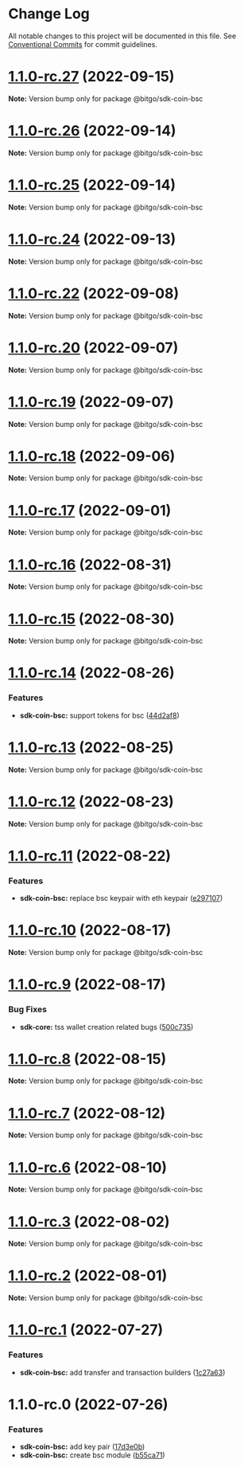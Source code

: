 # Change Log

All notable changes to this project will be documented in this file.
See [Conventional Commits](https://conventionalcommits.org) for commit guidelines.

# [1.1.0-rc.27](https://github.com/BitGo/BitGoJS/compare/@bitgo/sdk-coin-bsc@1.1.0-rc.26...@bitgo/sdk-coin-bsc@1.1.0-rc.27) (2022-09-15)

**Note:** Version bump only for package @bitgo/sdk-coin-bsc





# [1.1.0-rc.26](https://github.com/BitGo/BitGoJS/compare/@bitgo/sdk-coin-bsc@1.1.0-rc.25...@bitgo/sdk-coin-bsc@1.1.0-rc.26) (2022-09-14)

**Note:** Version bump only for package @bitgo/sdk-coin-bsc





# [1.1.0-rc.25](https://github.com/BitGo/BitGoJS/compare/@bitgo/sdk-coin-bsc@1.1.0-rc.24...@bitgo/sdk-coin-bsc@1.1.0-rc.25) (2022-09-14)

**Note:** Version bump only for package @bitgo/sdk-coin-bsc





# [1.1.0-rc.24](https://github.com/BitGo/BitGoJS/compare/@bitgo/sdk-coin-bsc@1.1.0-rc.23...@bitgo/sdk-coin-bsc@1.1.0-rc.24) (2022-09-13)

**Note:** Version bump only for package @bitgo/sdk-coin-bsc





# [1.1.0-rc.22](https://github.com/BitGo/BitGoJS/compare/@bitgo/sdk-coin-bsc@1.1.0-rc.21...@bitgo/sdk-coin-bsc@1.1.0-rc.22) (2022-09-08)

**Note:** Version bump only for package @bitgo/sdk-coin-bsc





# [1.1.0-rc.20](https://github.com/BitGo/BitGoJS/compare/@bitgo/sdk-coin-bsc@1.1.0-rc.19...@bitgo/sdk-coin-bsc@1.1.0-rc.20) (2022-09-07)

**Note:** Version bump only for package @bitgo/sdk-coin-bsc





# [1.1.0-rc.19](https://github.com/BitGo/BitGoJS/compare/@bitgo/sdk-coin-bsc@1.1.0-rc.18...@bitgo/sdk-coin-bsc@1.1.0-rc.19) (2022-09-07)

**Note:** Version bump only for package @bitgo/sdk-coin-bsc





# [1.1.0-rc.18](https://github.com/BitGo/BitGoJS/compare/@bitgo/sdk-coin-bsc@1.1.0-rc.17...@bitgo/sdk-coin-bsc@1.1.0-rc.18) (2022-09-06)

**Note:** Version bump only for package @bitgo/sdk-coin-bsc





# [1.1.0-rc.17](https://github.com/BitGo/BitGoJS/compare/@bitgo/sdk-coin-bsc@1.1.0-rc.16...@bitgo/sdk-coin-bsc@1.1.0-rc.17) (2022-09-01)

**Note:** Version bump only for package @bitgo/sdk-coin-bsc





# [1.1.0-rc.16](https://github.com/BitGo/BitGoJS/compare/@bitgo/sdk-coin-bsc@1.1.0-rc.15...@bitgo/sdk-coin-bsc@1.1.0-rc.16) (2022-08-31)

**Note:** Version bump only for package @bitgo/sdk-coin-bsc





# [1.1.0-rc.15](https://github.com/BitGo/BitGoJS/compare/@bitgo/sdk-coin-bsc@1.1.0-rc.14...@bitgo/sdk-coin-bsc@1.1.0-rc.15) (2022-08-30)

**Note:** Version bump only for package @bitgo/sdk-coin-bsc





# [1.1.0-rc.14](https://github.com/BitGo/BitGoJS/compare/@bitgo/sdk-coin-bsc@1.1.0-rc.13...@bitgo/sdk-coin-bsc@1.1.0-rc.14) (2022-08-26)


### Features

* **sdk-coin-bsc:** support tokens for bsc ([44d2af8](https://github.com/BitGo/BitGoJS/commit/44d2af8f3f14bc61d31e6a0b8482a68db2a7d23e))





# [1.1.0-rc.13](https://github.com/BitGo/BitGoJS/compare/@bitgo/sdk-coin-bsc@1.1.0-rc.12...@bitgo/sdk-coin-bsc@1.1.0-rc.13) (2022-08-25)

**Note:** Version bump only for package @bitgo/sdk-coin-bsc





# [1.1.0-rc.12](https://github.com/BitGo/BitGoJS/compare/@bitgo/sdk-coin-bsc@1.1.0-rc.11...@bitgo/sdk-coin-bsc@1.1.0-rc.12) (2022-08-23)

**Note:** Version bump only for package @bitgo/sdk-coin-bsc





# [1.1.0-rc.11](https://github.com/BitGo/BitGoJS/compare/@bitgo/sdk-coin-bsc@1.1.0-rc.10...@bitgo/sdk-coin-bsc@1.1.0-rc.11) (2022-08-22)


### Features

* **sdk-coin-bsc:** replace bsc keypair with eth keypair ([e297107](https://github.com/BitGo/BitGoJS/commit/e297107f8f5e233acb1ef2d5f3c2bf5ade460f64))





# [1.1.0-rc.10](https://github.com/BitGo/BitGoJS/compare/@bitgo/sdk-coin-bsc@1.1.0-rc.9...@bitgo/sdk-coin-bsc@1.1.0-rc.10) (2022-08-17)

**Note:** Version bump only for package @bitgo/sdk-coin-bsc





# [1.1.0-rc.9](https://github.com/BitGo/BitGoJS/compare/@bitgo/sdk-coin-bsc@1.1.0-rc.8...@bitgo/sdk-coin-bsc@1.1.0-rc.9) (2022-08-17)


### Bug Fixes

* **sdk-core:** tss wallet creation related bugs ([500c735](https://github.com/BitGo/BitGoJS/commit/500c73527edd902b65cfd784ea1022a21e0f6319))





# [1.1.0-rc.8](https://github.com/BitGo/BitGoJS/compare/@bitgo/sdk-coin-bsc@1.1.0-rc.7...@bitgo/sdk-coin-bsc@1.1.0-rc.8) (2022-08-15)

**Note:** Version bump only for package @bitgo/sdk-coin-bsc





# [1.1.0-rc.7](https://github.com/BitGo/BitGoJS/compare/@bitgo/sdk-coin-bsc@1.1.0-rc.6...@bitgo/sdk-coin-bsc@1.1.0-rc.7) (2022-08-12)

**Note:** Version bump only for package @bitgo/sdk-coin-bsc





# [1.1.0-rc.6](https://github.com/BitGo/BitGoJS/compare/@bitgo/sdk-coin-bsc@1.1.0-rc.5...@bitgo/sdk-coin-bsc@1.1.0-rc.6) (2022-08-10)

**Note:** Version bump only for package @bitgo/sdk-coin-bsc





# [1.1.0-rc.3](https://github.com/BitGo/BitGoJS/compare/@bitgo/sdk-coin-bsc@1.1.0-rc.2...@bitgo/sdk-coin-bsc@1.1.0-rc.3) (2022-08-02)

**Note:** Version bump only for package @bitgo/sdk-coin-bsc





# [1.1.0-rc.2](https://github.com/BitGo/BitGoJS/compare/@bitgo/sdk-coin-bsc@1.1.0-rc.1...@bitgo/sdk-coin-bsc@1.1.0-rc.2) (2022-08-01)

**Note:** Version bump only for package @bitgo/sdk-coin-bsc





# [1.1.0-rc.1](https://github.com/BitGo/BitGoJS/compare/@bitgo/sdk-coin-bsc@1.1.0-rc.0...@bitgo/sdk-coin-bsc@1.1.0-rc.1) (2022-07-27)


### Features

* **sdk-coin-bsc:** add transfer and transaction builders ([1c27a63](https://github.com/BitGo/BitGoJS/commit/1c27a6343f30d341588eadd2a323b4ac2fe73646))





# 1.1.0-rc.0 (2022-07-26)


### Features

* **sdk-coin-bsc:** add key pair ([17d3e0b](https://github.com/BitGo/BitGoJS/commit/17d3e0b72590b6ba34c45c6617265709ad70f955))
* **sdk-coin-bsc:** create bsc module ([b55ca71](https://github.com/BitGo/BitGoJS/commit/b55ca7173e27ee2d75d342b6706698769f11734f))
